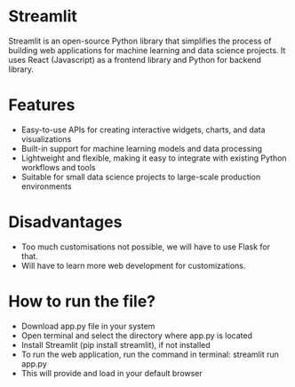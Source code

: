 # Streamlit

Streamlit is an open-source Python library that simplifies the process of building web applications for machine learning and data science projects. It uses React (Javascript) as a frontend library and Python for backend library.

# Features

- Easy-to-use APIs for creating interactive widgets, charts, and data visualizations
- Built-in support for machine learning models and data processing
- Lightweight and flexible, making it easy to integrate with existing Python workflows and tools
- Suitable for small data science projects to large-scale production environments

# Disadvantages

- Too much customisations not possible, we will have to use Flask for that.
- Will have to learn more web development for customizations.

# How to run the file?
- Download app.py file in your system
- Open terminal and select the directory where app.py is located
- Install Streamlit (pip install streamlit), if not installed
- To run the web application, run the command in terminal: streamlit run app.py
- This will provide and load in your default browser
